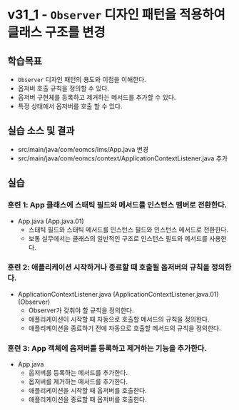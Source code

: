 # v31_1 - `Observer` 디자인 패턴을 적용하여 클래스 구조를 변경

## 학습목표

- `Observer` 디자인 패턴의 용도와 이점을 이해한다.
- 옵저버 호출 규칙을 정의할 수 있다.
- 옵저버 구현체를 등록하고 제거하는 메서드를 추가할 수 있다.
- 특정 상태에서 옵저버를 호출 할 수 있다.

## 실습 소스 및 결과

- src/main/java/com/eomcs/lms/App.java 변경
- src/main/java/com/eomcs/context/ApplicationContextListener.java 추가

## 실습  

### 훈련 1: App 클래스에 스태틱 필드와 메서드를 인스턴스 멤버로 전환한다.

- App.java (App.java.01)
    - 스태틱 필드와 스태틱 메서드를 인스턴스 필드와 인스턴스 메서드로 전환한다.
    - 보통 실무에서는 클래스의 일반적인 구조로 인스턴스 필드와 메서드를 사용한다.

### 훈련 2: 애플리케이션 시작하거나 종료할 때 호출될 옵저버의 규칙을 정의한다.

- ApplicationContextListener.java (ApplicationContextListener.java.01) (Observer)
    - Observer가 갖춰야 할 규칙을 정의한다.
    - 애플리케이션이 시작할 때 자동으로 호출할 메서드의 규칙을 정의한다.
    - 애플리케이션을 종료하기 전에 자동으로 호출할 메서드의 규칙을 정의한다.
    
### 훈련 3: App 객체에 옵저버를 등록하고 제거하는 기능을 추가한다.

- App.java
    - 옵저버를 등록하는 메서드를 추가한다.
    - 옵저버를 제거하는 메서드를 추가한다.
    - 애플리케이션을 시작할 때 옵저버를 호출한다.
    - 애플리케이션을 종료할 때 옵저버를 호출한다.
    
